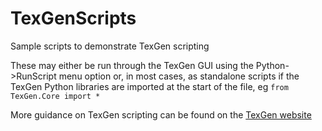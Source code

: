 # TexGenScripts
Sample scripts to demonstrate TexGen scripting

These may either be run through the TexGen GUI using the Python->RunScript menu option or, in most cases, 
as standalone scripts if the TexGen Python libraries are imported at the start of the file, eg
`from TexGen.Core import *`

More guidance on TexGen scripting can be found on the [TexGen website](http://texgen.sourceforge.net/index.php/Scripting_Guide)
